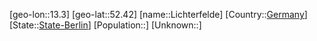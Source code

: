 ﻿---
location: [52.42,13.3]
type: City
tags:
- geo/City


SpocWebEntityId: 31985
isDeleted: false
confidential: public

---
[geo-lon::13.3]
[geo-lat::52.42]
[name::Lichterfelde]
[Country::[Germany](geo/Continent/Europe/Germany.md)]
[State::[State-Berlin](geo/Continent/Europe/Germany/State-Berlin.md)]
[Population::]
[Unknown::]


